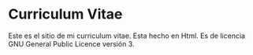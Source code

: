 # Curriculum Vitae
Este es el sitio de mi curriculum vitae. Esta hecho en Html. Es de licencia GNU General Public Licence versión 3.
